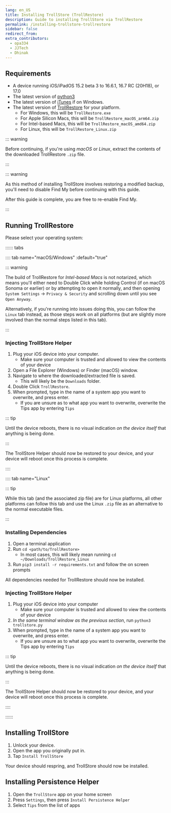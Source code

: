 ```yaml
---
lang: en_US
title: Installing TrollStore (TrollRestore)
description: Guide to installing TrollStore via TrollRestore
permalink: /installing-trollstore-trollrestore
sidebar: false
redirect_from:
extra_contributors:
  - opa334
  - JJTech
  - Dhinak
---
```


## Requirements

- A device running iOS/iPadOS 15.2 beta 3 to 16.6.1, 16.7 RC (20H18), or 17.0
- The latest version of [python3](https://www.python.org/downloads)
- The latest version of [iTunes](https://www.apple.com/itunes/download/win64) if on Windows.
- The latest version of [TrollRestore](https://github.com/JJTech0130/TrollRestore/releases) for your platform.
    - For Windows, this will be `TrollRestore.exe`
    - For Apple Silicon Macs, this will be `TrollRestore_macOS_arm64.zip`
    - For Intel-based Macs, this will be `TrollRestore_macOS_amd64.zip`
    - For Linux, this will be `TrollRestore_Linux.zip`

::: warning

Before continuing, if you're using *macOS* or *Linux*, extract the contents of the downloaded TrollRestore `.zip` file.

:::

::: warning

As this method of installing TrollStore involves restoring a modified backup, you'll need to disable Find My before continuing with this guide.

After this guide is complete, you are free to re-enable Find My.

:::

## Running TrollRestore

Please select your operating system:

:::::: tabs

:::: tab name="macOS/Windows" :default="true"

::: warning

The build of TrollRestore for *Intel-based Macs* is not notarized, which means you'll either need to Double Click while holding Control (if on macOS Sonoma or earlier) or by attempting to open it normally, and then opening `System Settings` -> `Privacy & Security` and scrolling down until you see `Open Anyway`.

Alternatively, if you're running into issues doing this, you can follow the `Linux` tab instead, as those steps work on all platforms (but are slightly more involved than the normal steps listed in this tab).

:::

### Injecting TrollStore Helper

1. Plug your iOS device into your computer.
    - Make sure your computer is trusted and allowed to view the contents of your device
1. Open a File Explorer (Windows) or Finder (macOS) window.
1. Navigate to where the downloaded/extracted file is saved.
    - This will likely be the `Downloads` folder.
1. Double Click `TrollRestore`.
1. When prompted, type in the name of a system app you want to overwrite, and press enter.
    - If you are unsure as to what app you want to overwrite, overwrite the Tips app by entering `Tips`

::: tip

Until the device reboots, there is no visual indication *on the device itself* that anything is being done.

:::

The TrollStore Helper should now be restored to your device, and your device will reboot once this process is complete.

::::

:::: tab name="Linux"

::: tip

While this tab (and the associated zip file) are for Linux platforms, all other platforms can follow this tab and use the Linux `.zip` file as an alternative to the normal executable files.

:::

### Installing Dependencies

1. Open a terminal application
1. Run `cd <path/to/TrollRestore>`
    - In most cases, this will likely mean running `cd ~/Downloads/TrollRestore_Linux`
1. Run `pip3 install -r requirements.txt` and follow the on screen prompts

All dependencies needed for TrollRestore should now be installed.

### Injecting TrollStore Helper

1. Plug your iOS device into your computer
    - Make sure your computer is trusted and allowed to view the contents of your device
1. *In the same terminal window as the previous section*, run `python3 trollstore.py`
1. When prompted, type in the name of a system app you want to overwrite, and press enter.
    - If you are unsure as to what app you want to overwrite, overwrite the Tips app by entering `Tips`

::: tip

Until the device reboots, there is no visual indication *on the device itself* that anything is being done.

:::

The TrollStore Helper should now be restored to your device, and your device will reboot once this process is complete.

::::

::::::

## Installing TrollStore

1. Unlock your device.
1. Open the app you originally put in.
1. Tap `Install TrollStore`

Your device should respring, and TrollStore should now be installed.

## Installing Persistence Helper

1. Open the `TrollStore` app on your home screen
1. Press `Settings`, then press `Install Persistence Helper`
1. Select `Tips` from the list of apps
